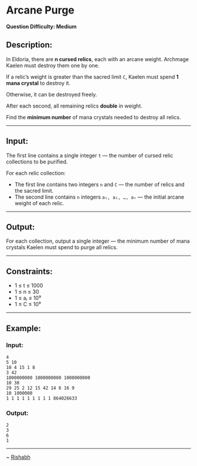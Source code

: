 # Arcane Purge

**Question Difficulty: Medium**

## Description:


In Eldoria, there are **n cursed relics**, each with an arcane weight. Archmage Kaelen must destroy them one by one.

If a relic’s weight is greater than the sacred limit `C`, Kaelen must spend **1 mana crystal** to destroy it.

Otherwise, it can be destroyed freely.

After each second, all remaining relics **double** in weight.

Find the **minimum number** of mana crystals needed to destroy all relics. 


---

## Input:

The first line contains a single integer `t`  — the number of cursed relic collections to be purified.  

For each relic collection:  

- The first line contains two integers `n` and `C`  — the number of relics and the sacred limit.  
- The second line contains `n` integers `a₁, a₂, …, aₙ`  — the initial arcane weight of each relic.  

---

## Output:

For each collection, output a single integer — the minimum number of mana crystals Kaelen must spend to purge all relics.  

---

## Constraints:

- 1 ≤ t ≤ 1000  
- 1 ≤ n ≤ 30  
- 1 ≤ aᵢ ≤ 10⁹  
- 1 ≤ C ≤ 10⁹  

---

## Example:

### Input:
```
4
5 10
10 4 15 1 8
3 42
1000000000 1000000000 1000000000
10 30
29 25 2 12 15 42 14 6 16 9
10 1000000
1 1 1 1 1 1 1 1 1 864026633
```


### Output:
```
2
3
6
1
```



---
~ <a href=https://github.com/r1shu-R> Rishabh </a>